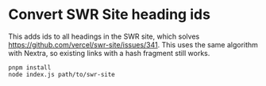 # Convert SWR Site heading ids

This adds ids to all headings in the SWR site, which solves https://github.com/vercel/swr-site/issues/341.
This uses the same algorithm with Nextra, so existing links with a hash fragment still works.

```
pnpm install
node index.js path/to/swr-site
```
